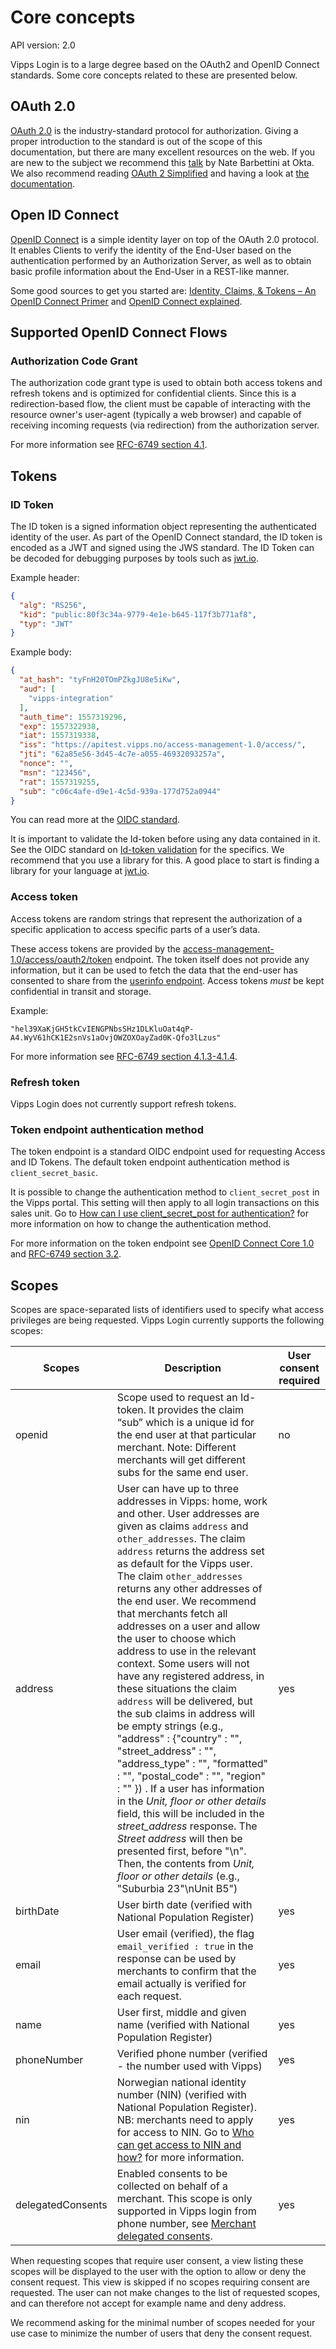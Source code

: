 <!-- START_METADATA
---
title: Core concepts
sidebar_label: Core concepts
sidebar_position: 30
description: Core concepts related to OAuth2 and OpenID Connect standards as used with Vipps login.
pagination_next: null
pagination_prev: null
---
END_METADATA -->

# Core concepts

API version: 2.0

Vipps Login is to a large degree based on the OAuth2 and OpenID Connect standards. Some core concepts related to these are presented below.

## OAuth 2.0

[OAuth 2.0](https://tools.ietf.org/html/rfc6749) is the industry-standard
protocol for authorization. Giving a proper introduction to the standard is
out of the scope of this documentation, but there are many excellent resources
on the web. If you are new to the subject we recommend this
[talk](https://www.youtube.com/watch?v=996OiexHze0 ) by Nate Barbettini at Okta.
We also recommend reading
[OAuth 2 Simplified](https://aaronparecki.com/oauth-2-simplified) and having a
look at [the documentation](https://oauth.net/2/).

## Open ID Connect

[OpenID Connect](https://openid.net/specs/openid-connect-core-1_0.html) is a
simple identity layer on top of the OAuth 2.0 protocol. It enables Clients to
verify the identity of the End-User based on the authentication performed by an
Authorization Server, as well as to obtain basic profile information about the
End-User in a REST-like manner.

Some good sources to get you started are:
[Identity, Claims, & Tokens – An OpenID Connect Primer](https://developer.okta.com/blog/2017/07/25/oidc-primer-part-1)
and
[OpenID Connect explained](https://connect2id.com/learn/openid-connect).

## Supported OpenID Connect Flows

### Authorization Code Grant

The authorization code grant type is used to obtain both access tokens and
refresh tokens and is optimized for confidential clients. Since this is a
redirection-based flow, the client must be capable of interacting with the
resource owner's user-agent (typically a web browser) and capable of receiving
incoming requests (via redirection)
from the authorization server.

For more information see
[RFC-6749 section 4.1](https://tools.ietf.org/html/rfc6749#section-4.1).

## Tokens

### ID Token

The ID token is a signed information object representing the authenticated identity of the user.
As part of the OpenID Connect standard, the ID token is encoded as a JWT and signed using the JWS standard.
The ID Token can be decoded for debugging purposes by tools such as [jwt.io](https://jwt.io/).

Example header:

```json
{
  "alg": "RS256",
  "kid": "public:80f3c34a-9779-4e1e-b645-117f3b771af8",
  "typ": "JWT"
}
```

Example body:

```json
{
  "at_hash": "tyFnH20TOmPZkgJU8e5iKw",
  "aud": [
    "vipps-integration"
  ],
  "auth_time": 1557319296,
  "exp": 1557322938,
  "iat": 1557319338,
  "iss": "https://apitest.vipps.no/access-management-1.0/access/",
  "jti": "62a85e56-3d45-4c7e-a055-46932093257a",
  "nonce": "",
  "msn": "123456",
  "rat": 1557319255,
  "sub": "c06c4afe-d9e1-4c5d-939a-177d752a0944"
}
```

You can read more at the [OIDC standard](https://openid.net/specs/openid-connect-core-1_0.html#IDToken).

It is important to validate the Id-token before using any data contained in it.
See the OIDC standard on
[Id-token validation](https://openid.net/specs/openid-connect-core-1_0.html#IDTokenValidation)
for the specifics. We recommend that you use a library for this. A good place
to start is finding a library for your language at [jwt.io](https://jwt.io/#libraries-io).

### Access token

Access tokens are random strings that represent the authorization of a
specific application to access specific parts of a user’s data.

These access tokens are provided by the
[access-management-1.0/access/oauth2/token][access-token-endpoint]
endpoint.
The token itself does not provide any information, but it can be used to
fetch the data that the end-user has consented to share from the
[userinfo endpoint](integration.md#userinfo).
Access tokens *must* be kept confidential in transit and storage.

Example:

```text
"hel39XaKjGH5tkCvIENGPNbsSHz1DLKluOat4qP-A4.WyV61hCK1E2snVs1aOvjOWZOXOayZad0K-Qfo3lLzus"
```

For more information see [RFC-6749 section 4.1.3-4.1.4](https://tools.ietf.org/html/rfc6749#section-4.1.3).

### Refresh token

Vipps Login does not currently support refresh tokens.

### Token endpoint authentication method

The token endpoint is a standard OIDC endpoint used for requesting Access and ID Tokens.
The default token endpoint authentication method is `client_secret_basic`.

It is possible to change the authentication method to `client_secret_post` in the Vipps portal. This setting will then apply to all login transactions on this sales unit.
Go to [How can I use client_secret_post for authentication?](../vipps-login-api-faq.md#how-can-i-use-client_secret_post-for-authentication) for more information on how to change the authentication method.

For more information on the token endpoint see [OpenID Connect Core 1.0](https://openid.net/specs/openid-connect-core-1_0.html#TokenEndpoint) and [RFC-6749 section 3.2](https://tools.ietf.org/html/rfc6749#section-3.2).

## Scopes

Scopes are space-separated lists of identifiers used to specify what access privileges are being requested.
Vipps Login currently supports the following scopes:

| Scopes            | Description                                                                                                                                                                                                                                                                                                                                                                                                                                                                                                                                                                                                                                                                                                                                                                                                                                                                                                                                                                                                                       | User consent required |
|-------------------|-----------------------------------------------------------------------------------------------------------------------------------------------------------------------------------------------------------------------------------------------------------------------------------------------------------------------------------------------------------------------------------------------------------------------------------------------------------------------------------------------------------------------------------------------------------------------------------------------------------------------------------------------------------------------------------------------------------------------------------------------------------------------------------------------------------------------------------------------------------------------------------------------------------------------------------------------------------------------------------------------------------------------------------|-----------------------|
| openid            | Scope used to request an Id-token. It provides the claim “sub” which is a unique id for the end user at that particular merchant. Note: Different merchants will get different subs for the same end user.                                                                                                                                                                                                                                                                                                                                                                                                                                                                                                                                                                                                                                                                                                                                                                                                                        | no                    |
| address           | User can have up to three addresses in Vipps: home, work and other. User addresses are given as claims `address` and `other_addresses`. The claim `address` returns the address set as default for the Vipps user. The claim `other_addresses` returns any other addresses of the end user.  We recommend that merchants fetch all addresses on a user and allow the user to choose which address to use in the relevant context. Some users will not have any registered address, in these situations the claim `address` will be delivered, but the sub claims in address will be empty strings (e.g.,  "address" : {"country" : "", "street_address" : "", "address_type" : "", "formatted" : "", "postal_code" : "", "region" : "" }) . If a user has information in the *Unit, floor or other details* field, this will be included in the *street_address* response. The *Street address* will then be presented first, before "\n". Then, the contents from *Unit, floor or other details* (e.g., "Suburbia 23"\nUnit B5") | yes                   |
| birthDate         | User birth date (verified with National Population Register)                                                                                                                                                                                                                                                                                                                                                                                                                                                                                                                                                                                                                                                                                                                                                                                                                                                                                                                                                                      | yes                   |
| email             | User email (verified), the flag `email_verified : true` in the response can be used by merchants to confirm that the email actually is verified for each request.                                                                                                                                                                                                                                                                                                                                                                                                                                                                                                                                                                                                                                                                                                                                                                                                                                                                 | yes                   |
| name              | User first, middle and given name (verified with National Population Register)                                                                                                                                                                                                                                                                                                                                                                                                                                                                                                                                                                                                                                                                                                                                                                                                                                                                                                                                                    | yes                   |
| phoneNumber       | Verified phone number (verified - the number used with Vipps)                                                                                                                                                                                                                                                                                                                                                                                                                                                                                                                                                                                                                                                                                                                                                                                                                                                                                                                                                                     | yes                   |
| nin               | Norwegian national identity number (NIN) (verified with National Population Register). NB: merchants need to apply for access to NIN. Go to [Who can get access to NIN and how?](../vipps-login-api-faq.md#who-can-get-access-to-nin-and-how) for more information.                                                                                                                                                                                                                                                                                                                                                                                                                                                                                                                                                                                                                                                                                                                                                               | yes                   |
| delegatedConsents | Enabled consents to be collected on behalf of a merchant. This scope is only supported in Vipps login from phone number, see [Merchant delegated consents](flows/phone-number-ciba-flows.md#merchants-delegated-consents).                                                                                                                                                                                                                                                                                                                                                                                                                                                                                                                                                                                                                                                                                                                                                                                                                           | yes                   |

When requesting scopes that require user consent, a view listing these scopes
will be displayed to the user with the option to allow or deny the consent
request. This view is skipped if no scopes requiring consent are requested.
The user can not make changes to the list of requested scopes, and can
therefore not accept for example name and deny address.

We recommend asking for the minimal number of scopes needed for your use case to
minimize the number of users that deny the consent request.

[access-token-endpoint]: https://vippsas.github.io/vipps-developer-docs/api/login#tag/Vipps-Login-API/operation/oauth2Token
